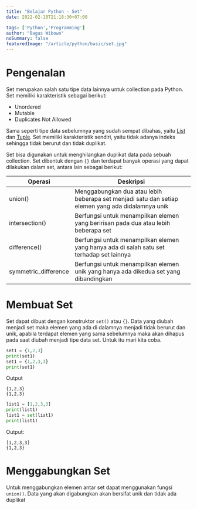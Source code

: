 ```yaml
---
title: "Belajar Python - Set"
date: 2022-02-10T21:18:30+07:00

tags: ['Python','Programming']
author: "Bagas Wibowo"
noSummary: false
featuredImage: "/article/python/basic/set.jpg" 
---
```


# Pengenalan

Set merupakan salah satu tipe data lainnya untuk collection pada Python. Set memiliki karakteristik sebagai berikut:

- Unordered
- Mutable
- Duplicates Not Allowed

Sama seperti tipe data sebelumnya yang sudah sempat dibahas, yaitu [List](../list) dan [Tuple](../tuple). Set memiliki karakteristik sendiri, yaitu tidak adanya indeks sehingga tidak berurut dan tidak duplikat.

Set bisa digunakan untuk menghilangkan duplikat data pada sebuah collection. Set dibentuk dengan `{}` dan terdapat banyak operasi yang dapat dilakukan dalam set, antara lain sebagai berikut:

| Operasi | Deskripsi |
|---------|-----------|
|union() | Menggabungkan dua atau lebih beberapa set menjadi satu dan setiap elemen yang ada didalamnya unik |
| intersection() | Berfungsi untuk menampilkan elemen yang beririsan pada dua atau lebih beberapa set |
| difference() | Berfungsi untuk menampilkan elemen yang hanya ada di salah satu set terhadap set lainnya |
| symmetric_difference | Berfungsi untuk menampilkan elemen unik yang hanya ada dikedua set yang dibandingkan |

# Membuat Set

Set dapat dibuat dengan konstruktor `set()` atau `{}`. Data yang diubah menjadi set maka elemen yang ada di dalamnya menjadi tidak berurut dan unik, apabila terdapat elemen yang sama sebelumnya maka akan dihapus pada saat diubah menjadi tipe data set. Untuk itu mari kita coba.

```py
set1 = {1,2,3}
print(set1)
set1 = {1,2,3,3}
print(set1)
```
Output
```
{1,2,3}
{1,2,3}
```
```py
list1 = [1,2,3,3]
print(list1)
list1 = set(list1)
print(list1)
```
Output:
```
[1,2,3,3]
{1,2,3}
```

# Menggabungkan Set

Untuk menggabungkan elemen antar set dapat menggunakan fungsi `union()`. Data yang akan digabungkan akan bersifat unik dan tidak ada duplikat
